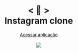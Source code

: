 <h1 align="center">
    < 📱 > <br>
    Instagram clone
</h1>

<p align="center">
  <a href="https://nerd0000.github.io/instagram-ui/">Acessar aplicação</a>
  <br> <br>
  <img src="https://github.com/Nerd0000/instagram-ui/blob/master/foto.jpg"></img>
</p>
